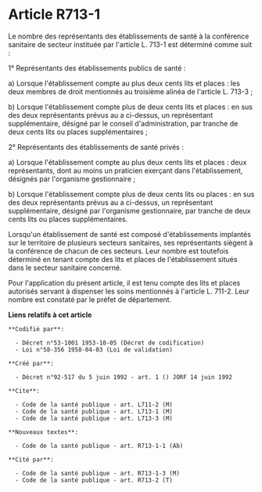 # Article R713-1

Le nombre des représentants des établissements de santé à la conférence sanitaire de secteur instituée par l'article L. 713-1
est déterminé comme suit :

1° Représentants des établissements publics de santé :

a) Lorsque l'établissement compte au plus deux cents lits et places : les deux membres de droit mentionnés au troisième
alinéa de l'article L. 713-3 ;

b) Lorsque l'établissement compte plus de deux cents lits et places : en sus des deux représentants prévus au a ci-dessus, un
représentant supplémentaire, désigné par le conseil d'administration, par tranche de deux cents lits ou places
supplémentaires ;

2° Représentants des établissements de santé privés :

a) Lorsque l'établissement compte au plus deux cents lits et places : deux représentants, dont au moins un praticien exerçant
dans l'établissement, désignés par l'organisme gestionnaire ;

b) Lorsque l'établissement compte plus de deux cents lits ou places : en sus des deux représentants prévus au a ci-dessus, un
représentant supplémentaire, désigné par l'organisme gestionnaire, par tranche de deux cents lits ou places supplémentaires.

Lorsqu'un établissement de santé est composé d'établissements implantés sur le territoire de plusieurs secteurs sanitaires,
ses représentants siègent à la conférence de chacun de ces secteurs. Leur nombre est toutefois déterminé en tenant compte des
lits et places de l'établissement situés dans le secteur sanitaire concerné.

Pour l'application du présent article, il est tenu compte des lits et places autorisés servant à dispenser les soins
mentionnés à l'article L. 711-2. Leur nombre est constaté par le préfet de département.

**Liens relatifs à cet article**

	**Codifié par**:

	  - Décret n°53-1001 1953-10-05 (Décret de codification)
	  - Loi n°58-356 1958-04-03 (Loi de validation)

	**Créé par**:

	  - Décret n°92-517 du 5 juin 1992 - art. 1 () JORF 14 juin 1992

	**Cite**:

	  - Code de la santé publique - art. L711-2 (M)
	  - Code de la santé publique - art. L713-1 (M)
	  - Code de la santé publique - art. L713-3 (M)

	**Nouveaux textes**:

	  - Code de la santé publique - art. R713-1-1 (Ab)

	**Cité par**:

	  - Code de la santé publique - art. R713-1-3 (M)
	  - Code de la santé publique - art. R713-2 (T)
